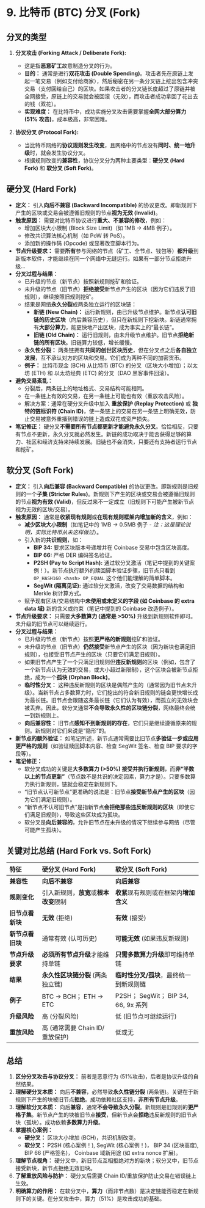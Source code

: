 # 9. 比特币 (BTC) 分叉 (Fork)

## 分叉的类型

1.  **分叉攻击 (Forking Attack / Deliberate Fork):**
    *   这是指**恶意矿工**故意制造分叉的行为。
    *   **目的：** 通常是进行**双花攻击 (Double Spending)**。攻击者先在原链上发起一笔交易（例如支付给商家），然后秘密在另一条分叉链上挖出包含冲突交易（支付回给自己）的区块。如果攻击者的分叉链长度超过了原链并被全网接受，原链上的交易就会被回滚（无效），而攻击者成功拿回了花出去的钱（双花）。
    *   **实现难度：** 在比特币中，成功实施分叉攻击需要掌握**全网大部分算力 (51% 攻击)**，成本极高，非常困难。

2.  **协议分叉 (Protocol Fork):**
    *   当比特币网络的**协议规则发生改变**，且网络中的节点没有**同时、统一地升级**时，就会发生协议分叉。
    *   根据规则改变的**兼容性**，协议分叉分为两种主要类型：**硬分叉 (Hard Fork)** 和 **软分叉 (Soft Fork)**。

## 硬分叉 (Hard Fork)

*   **定义：** 引入**向后不兼容 (Backward Incompatible)** 的协议更改。即新规则下产生的区块或交易会被遵循旧规则的节点**视为无效 (Invalid)**。
*   **触发原因：** 需要对比特币协议进行**重大、不兼容的修改**，例如：
    *   增加区块大小限制 (Block Size Limit)（如 1MB -> 4MB 例子）。
    *   修改共识算法核心机制（如 PoW 转 PoS）。
    *   添加新的操作码 (Opcode) 或显著改变脚本行为。
*   **节点升级要求：** 需要**所有**参与网络的节点（矿工、全节点、钱包等）**都升级**到新版本软件，才能继续在同一个网络中无缝运行。如果有一部分节点拒绝升级...
*   **分叉过程与结果：**
    *   已升级的节点（新节点）按照新规则挖矿和验证。
    *   未升级的节点（旧节点）**拒绝接受**新节点产生的区块（因为它们违反了旧规则），继续按照旧规则挖矿。
    *   结果是网络**永久分裂**成两条独立运行的区块链：
        *   **新链 (New Chain)：** 运行新规则，由已升级节点维护。新节点**认可旧链的历史区块**（向后兼容历史），但只在新规则下挖新块。新链通常拥有**大部分算力**，能更快地产出区块，成为事实上的“最长链”。
        *   **旧链 (Old Chain)：** 运行旧规则，由未升级节点维护。旧节点**拒绝新链的所有区块**。旧链算力较低，增长缓慢。
    *   **永久性分裂：** 两条链拥有**共同的创世区块历史**，但在分叉点之后**各自独立发展**，互不承认对方的区块和交易。它们成为两种不同的加密货币。
    *   **例子：** 比特币现金 (BCH) 从比特币 (BTC) 的分叉（区块大小增加）；以太坊 (ETH) 和 以太坊经典 (ETC) 的分叉（DAO 黑客事件回滚）。
*   **避免交易紊乱：**
    *   分裂后，两条链上的地址格式、交易结构可能相同。
    *   在一条链上有效的交易，在另一条链上可能也有效（重放攻击风险）。
    *   解决方案：通常在硬分叉升级中加入 **重放保护 (Replay Protection)** 或 **独特的链标识符 (Chain ID)**，使一条链上的交易在另一条链上明确无效，防止交易被意外重播到错误的链上造成双花或资产损失。
*   **笔记修正：** 硬分叉**不需要所有节点都更新才能避免永久分叉**。恰恰相反，只要有节点不更新，永久分叉就必然发生。新链的成功取决于能否获得足够的算力、社区和经济支持来持续发展。旧链也不会消失，只要还有支持者运行节点和挖矿。

## 软分叉 (Soft Fork)

*   **定义：** 引入**向后兼容 (Backward Compatible)** 的协议更改。即新规则是旧规则的一个**子集 (Stricter Rules)**。新规则下产生的区块或交易会被遵循旧规则的节点**视为有效 (Valid)**，但反过来不一定成立（旧规则下可能产生被新节点视为无效的区块/交易）。
*   **触发原因：** 通常是**收紧现有规则**或**在现有规则框架内增加新的含义**，例如：
    *   **减少区块大小限制**（如笔记中的 1MB -> 0.5MB 例子 - *注：这是理论说明，实际比特币从未这样做过*）。
    *   引入新的**共识规则**，如：
        *   **BIP 34:** 要求区块版本号递增并在 Coinbase 交易中包含区块高度。
        *   **BIP 66:** 严格 DER 编码签名验证。
        *   **P2SH (Pay to Script Hash):** 通过软分叉激活（笔记中提到的关键案例！）。新节点执行额外的赎回脚本验证步骤，旧节点只看到 `OP_HASH160 <hash> OP_EQUAL` 这个他们能理解的简单脚本。
        *   **SegWit (隔离见证):** 通过软分叉激活，改变了交易数据的结构和 Merkle 树计算方式。
    *   赋予现有区块/交易结构中**未使用或未定义的字段 (如 Coinbase 的 extra data 域)** 新的含义或约束（笔记中提到的 Coinbase 改造例子）。
*   **节点升级要求：** 只需要**大多数算力 (通常是 >50%)** 升级到新规则软件即可。未升级的旧节点可以继续运行。
*   **分叉过程与结果：**
    *   已升级的节点（新节点）按照**更严格的新规则**挖矿和验证。
    *   未升级的节点（旧节点）**仍然接受**新节点产生的区块（因为新块也满足旧规则），也接受旧节点产生的区块（只要它们满足旧规则）。
    *   如果旧节点产生了一个只满足旧规则但**违反新规则**的区块（例如，包含了一个新节点认为无效的交易，或大小超过新限制），这个区块会被新节点拒绝，成为一个**孤块 (Orphan Block)**。
    *   **临时性分叉：** 这种违反新规则的区块是偶然产生的（通常因为旧节点未升级）。当新节点占多数算力时，它们挖出的符合新旧规则的链会更快增长成为最长链。旧节点会跟随这条最长链（它们认为有效），而孤立的无效块会被丢弃。因此，软分叉通常**不会导致永久性的区块链分裂**，网络最终会统一到新规则上。
    *   **向后兼容性：** 旧节点**感知不到新规则的存在**，它们只是继续遵循原来的规则。新规则对它们来说是“隐形”的。
*   **新节点的额外验证：** 如笔记所述，新节点通常需要比旧节点**多验证一步或应用更严格的规则**（如验证赎回脚本内容、检查 SegWit 签名、检查 BIP 要求的字段等）。
*   **笔记修正：**
    *   软分叉成功的关键是**大多数算力 (>50%) 接受并执行新规则**，而**非“半数以上的节点更新”**（节点数不是共识的决定因素，算力才是）。只要多数算力执行新规则，链就会稳定在新规则下。
    *   “旧节点认可新节点”更准确的说法是：旧节点**接受新节点产生的区块**（因为它们满足旧规则）。
    *   “新节点不认可旧节点”是指新节点**会拒绝那些违反新规则的区块**（即使它们满足旧规则），导致这些区块成为孤块。
    *   软分叉是**向后兼容的**，允许旧节点在未升级的情况下继续参与网络（尽管可能产生孤块）。

## 关键对比总结 (Hard Fork vs. Soft Fork)

| 特征         | 硬分叉 (Hard Fork)                     | 软分叉 (Soft Fork)                     |
| :----------- | :------------------------------------- | :------------------------------------- |
| **兼容性**   | **向后不兼容**                         | **向后兼容**                           |
| **规则变化** | 引入新规则，**放宽**或**根本改变**限制 | **收紧**现有规则或在框架内**增加含义** |
| **旧节点看新块** | **无效** (拒绝)                        | **有效** (接受)                        |
| **新节点看旧块** | 通常有效 (认可历史)                    | **可能无效** (如果违反新规则)          |
| **节点升级要求** | **必须所有节点升级**才能维持单链       | **只需多数算力升级**即可维持单链       |
| **结果**     | **永久性区块链分裂** (两条独立链)      | **临时性分叉/孤块**，最终统一到新规则链 |
| **例子**     | BTC -> BCH； ETH -> ETC                | P2SH； SegWit； BIP 34, 66, 9x 系列    |
| **升级风险** | 高 (分裂风险)                          | 低 (旧节点可继续运行)                  |
| **重放风险** | 高 (通常需要 Chain ID/重放保护)        | 低或无                                 |

## 总结

1.  **区分分叉攻击与协议分叉：** 前者是恶意行为 (51%攻击)，后者是协议升级的自然结果。
2.  **理解硬分叉本质：** 向后**不兼容**，必然导致**永久性链分裂** (两条链)。关键在于新规则下产生的块被旧节点**拒绝**。成功依赖社区支持，**非所有节点升级**。
3.  **理解软分叉本质：** 向后**兼容**，通常**不会导致永久分裂**。新规则是旧规则的**更严格子集**。新节点产生的块被旧节点**接受**，但新节点会**拒绝**违反新规则的旧节点块（孤块）。成功依赖**多数算力升级**。
4.  **掌握核心案例：**
    *   **硬分叉：** 区块大小增加 (BCH)，共识机制改变。
    *   **软分叉：** P2SH (核心案例！), SegWit (核心案例！)， BIP 34 (区块高度), BIP 66 (严格签名)， Coinbase 域新用途 (如 extra nonce 扩展)。
5.  **理解节点视角：** 硬分叉中，新旧节点互相拒绝对方的新块；软分叉中，旧节点接受新块，新节点拒绝无效旧块。
6.  **了解重放风险与防护：** 硬分叉后需要 Chain ID/重放保护防止交易在错误链上生效。
7.  **明确算力的作用：** 在软分叉中，**算力**（而非节点数）是决定链能否稳定在新规则下的关键。在分叉攻击中，算力（51%）是攻击成功的基础。

